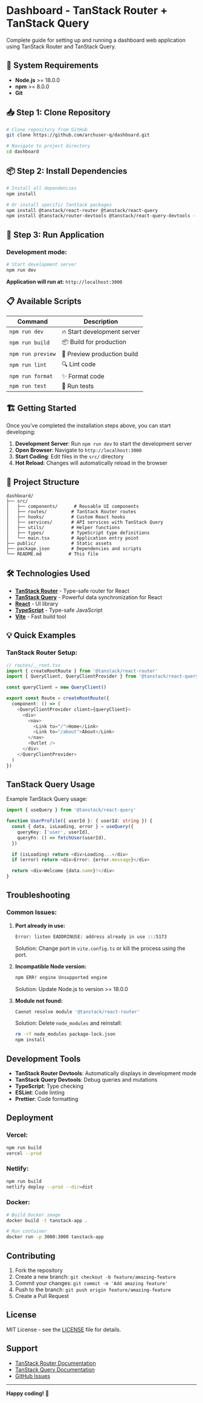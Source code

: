 # Dashboard - TanStack Router + TanStack Query

Complete guide for setting up and running a dashboard web application using TanStack Router and TanStack Query.

## 🔧 System Requirements

- **Node.js** >= 18.0.0
- **npm** >= 8.0.0
- **Git**

## 📥 Step 1: Clone Repository

```bash
# Clone repository from GitHub
git clone https://github.com/archuser-q/dashboard.git

# Navigate to project directory
cd dashboard
```

## 📦 Step 2: Install Dependencies

```bash
# Install all dependencies
npm install

# Or install specific TanStack packages
npm install @tanstack/react-router @tanstack/react-query
npm install @tanstack/router-devtools @tanstack/react-query-devtools --save-dev
```

## 🚀 Step 3: Run Application

### Development mode:
```bash
# Start development server
npm run dev
```

**Application will run at:** `http://localhost:3000`

## 📋 Available Scripts

| Command | Description |
|---------|-------------|
| `npm run dev` | 🔥 Start development server |
| `npm run build` | 📦 Build for production |
| `npm run preview` | 👀 Preview production build |
| `npm run lint` | 🔍 Lint code |
| `npm run format` | ✨ Format code |
| `npm run test` | 🧪 Run tests |

## 🏗️ Getting Started

Once you've completed the installation steps above, you can start developing:

1. **Development Server**: Run `npm run dev` to start the development server
2. **Open Browser**: Navigate to `http://localhost:3000`
3. **Start Coding**: Edit files in the `src/` directory
4. **Hot Reload**: Changes will automatically reload in the browser

## 📁 Project Structure

```
dashboard/
├── src/
│   ├── components/      # Reusable UI components
│   ├── routes/         # TanStack Router routes
│   ├── hooks/          # Custom React hooks
│   ├── services/       # API services with TanStack Query
│   ├── utils/          # Helper functions
│   ├── types/          # TypeScript type definitions
│   └── main.tsx        # Application entry point
├── public/             # Static assets
├── package.json        # Dependencies and scripts
└── README.md          # This file
```

## 🛠️ Technologies Used

- **[TanStack Router](https://tanstack.com/router)** - Type-safe router for React
- **[TanStack Query](https://tanstack.com/query)** - Powerful data synchronization for React
- **[React](https://reactjs.org/)** - UI library
- **[TypeScript](https://www.typescriptlang.org/)** - Type-safe JavaScript
- **[Vite](https://vitejs.dev/)** - Fast build tool

## 💡 Quick Examples

### TanStack Router Setup:

```typescript
// routes/__root.tsx
import { createRootRoute } from '@tanstack/react-router'
import { QueryClient, QueryClientProvider } from '@tanstack/react-query'

const queryClient = new QueryClient()

export const Route = createRootRoute({
  component: () => (
    <QueryClientProvider client={queryClient}>
      <div>
        <nav>
          <Link to="/">Home</Link>
          <Link to="/about">About</Link>
        </nav>
        <Outlet />
      </div>
    </QueryClientProvider>
  )
})
```

## TanStack Query Usage

Example TanStack Query usage:

```typescript
import { useQuery } from '@tanstack/react-query'

function UserProfile({ userId }: { userId: string }) {
  const { data, isLoading, error } = useQuery({
    queryKey: ['user', userId],
    queryFn: () => fetchUser(userId),
  })

  if (isLoading) return <div>Loading...</div>
  if (error) return <div>Error: {error.message}</div>

  return <div>Welcome {data.name}!</div>
}
```

## Troubleshooting

### Common Issues:

1. **Port already in use:**
   ```bash
   Error: listen EADDRINUSE: address already in use :::5173
   ```
   Solution: Change port in `vite.config.ts` or kill the process using the port.

2. **Incompatible Node version:**
   ```bash
   npm ERR! engine Unsupported engine
   ```
   Solution: Update Node.js to version >= 18.0.0

3. **Module not found:**
   ```bash
   Cannot resolve module '@tanstack/react-router'
   ```
   Solution: Delete `node_modules` and reinstall:
   ```bash
   rm -rf node_modules package-lock.json
   npm install
   ```

## Development Tools

- **TanStack Router Devtools**: Automatically displays in development mode
- **TanStack Query Devtools**: Debug queries and mutations
- **TypeScript**: Type checking
- **ESLint**: Code linting
- **Prettier**: Code formatting

## Deployment

### Vercel:
```bash
npm run build
vercel --prod
```

### Netlify:
```bash
npm run build
netlify deploy --prod --dir=dist
```

### Docker:
```bash
# Build Docker image
docker build -t tanstack-app .

# Run container
docker run -p 3000:3000 tanstack-app
```

## Contributing

1. Fork the repository
2. Create a new branch: `git checkout -b feature/amazing-feature`
3. Commit your changes: `git commit -m 'Add amazing feature'`
4. Push to the branch: `git push origin feature/amazing-feature`
5. Create a Pull Request

## License

MIT License - see the [LICENSE](LICENSE) file for details.

## Support

- [TanStack Router Documentation](https://tanstack.com/router)
- [TanStack Query Documentation](https://tanstack.com/query)
- [GitHub Issues](https://github.com/username/your-tanstack-app/issues)

---

**Happy coding!** 🚀
